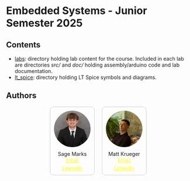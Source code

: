 # Embedded Systems - Junior Semester 2025

## Contents
- [labs](https://github.com/mattnkrueger/embedded_systems_marks_krueger/tree/main/labs): directory holding lab content for the course. Included in each lab are directories _src/_ and _doc/_ holding assembly/arduino code and lab documentation.
- [lt_spice](https://github.com/mattnkrueger/embedded_systems_marks_krueger/tree/main/lt_spice): directory holding LT Spice symbols and diagrams.

## Authors
<div style="display: flex; flex-direction: row; justify-content: center; gap: 20px; align-items: center;">
  
  <div style="display: flex; flex-direction: column; align-items: center; text-align: center; border: 1px solid #ccc; padding: 10px; border-radius: 10px;">
    <img src="img/smarks.jpeg" alt="Sage Marks" style="width: 100px; height: 100px; border-radius: 50%; margin-bottom: 10px;">
    <div style="display: flex; align-items: center; justify-content: center;">
      Sage Marks
    </div>
    <div style="display: flex; flex-direction: column; gap: 5px;">
      <a href="mailto:sage-marks@uiowa.edu" style="color: yellow;">Email</a>
      <a href="https://www.linkedin.com/in/sage-marks-71a044293/" style="color: yellow;">LinkedIn</a>
    </div>
  </div>

  <div style="display: flex; flex-direction: column; align-items: center; text-align: center; border: 1px solid #ccc; padding: 10px; border-radius: 10px;">
    <img src="img/mkrueger.jpeg" alt="Matt Krueger" style="width: 100px; height: 100px; border-radius: 50%; margin-bottom: 10px;">
    <div style="display: flex; align-items: center; justify-content: center;">
      Matt Krueger
    </div>
    <div style="display: flex; flex-direction: column; gap: 5px;">
      <a href="mailto:matthew-krueger@uiowa.edu" style="color: yellow;">Email</a>
      <a href="https://www.linkedin.com/in/mattnkrueger/" style="color: yellow;">LinkedIn</a>
    </div>
  </div>                  

</div>

